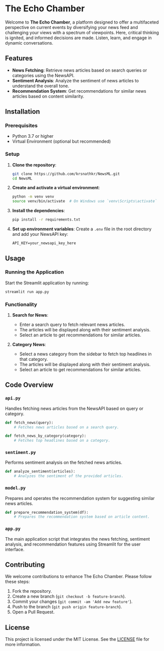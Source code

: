 # The Echo Chamber

Welcome to **The Echo Chamber**, a platform designed to offer a multifaceted perspective on current events by diversifying your news feed and challenging your views with a spectrum of viewpoints. Here, critical thinking is ignited, and informed decisions are made. Listen, learn, and engage in dynamic conversations.

## Features

- **News Fetching**: Retrieve news articles based on search queries or categories using the NewsAPI.
- **Sentiment Analysis**: Analyze the sentiment of news articles to understand the overall tone.
- **Recommendation System**: Get recommendations for similar news articles based on content similarity.

## Installation

### Prerequisites

- Python 3.7 or higher
- Virtual Environment (optional but recommended)

### Setup

1. **Clone the repository**:
    ```bash
    git clone https://github.com/krsnathkr/NewsML.git
    cd NewsML
    ```

2. **Create and activate a virtual environment**:
    ```bash
    python -m venv venv
    source venv/bin/activate  # On Windows use `venv\Scripts\activate`
    ```

3. **Install the dependencies**:
    ```bash
    pip install -r requirements.txt
    ```

4. **Set up environment variables**:
    Create a `.env` file in the root directory and add your NewsAPI key:
    ```env
    API_KEY=your_newsapi_key_here
    ```

## Usage

### Running the Application

Start the Streamlit application by running:
```bash
streamlit run app.py
```

### Functionality

1. **Search for News**:
    - Enter a search query to fetch relevant news articles.
    - The articles will be displayed along with their sentiment analysis.
    - Select an article to get recommendations for similar articles.

2. **Category News**:
    - Select a news category from the sidebar to fetch top headlines in that category.
    - The articles will be displayed along with their sentiment analysis.
    - Select an article to get recommendations for similar articles.

## Code Overview

### `api.py`

Handles fetching news articles from the NewsAPI based on query or category.

```python
def fetch_news(query):
    # Fetches news articles based on a search query.

def fetch_news_by_category(category):
    # Fetches top headlines based on a category.
```

### `sentiment.py`

Performs sentiment analysis on the fetched news articles.

```python
def analyze_sentiment(articles):
    # Analyzes the sentiment of the provided articles.
```

### `model.py`

Prepares and operates the recommendation system for suggesting similar news articles.

```python
def prepare_recommendation_system(df):
    # Prepares the recommendation system based on article content.
```

### `app.py`

The main application script that integrates the news fetching, sentiment analysis, and recommendation features using Streamlit for the user interface.

## Contributing

We welcome contributions to enhance The Echo Chamber. Please follow these steps:

1. Fork the repository.
2. Create a new branch (`git checkout -b feature-branch`).
3. Commit your changes (`git commit -am 'Add new feature'`).
4. Push to the branch (`git push origin feature-branch`).
5. Open a Pull Request.

## License

This project is licensed under the MIT License. See the [LICENSE](LICENSE) file for more information.
